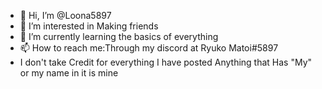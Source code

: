 - 👋 Hi, I’m @Loona5897
- 👀 I’m interested in Making friends
- 🌱 I’m currently learning the basics of everything
- 📫 How to reach me:Through my discord at Ryuko Matoi#5897
- I don't take Credit for everything I have posted Anything that Has "My" or my name in it is mine

<!---
Loona5897/Loona5897 is a ✨ special ✨ repository because its `README.md` (this file) appears on your GitHub profile.
You can click the Preview link to take a look at your changes.
--->
